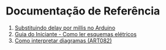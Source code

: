 # Documentação de Referência

1. [Substituindo delay por millis no Arduino](https://www.makerhero.com/blog/subtituindo-delay-por-millis-no-arduino/)
2. [Guia do Iniciante - Como ler esquemas elétricos](https://www.edrawsoft.com/pt/read-electrical-schematics.html)
3. [Como interpretar diagramas (ART082)](https://www.newtoncbraga.com.br/index.php/projetos-educacionais/693-como-interpretar-diagramas-art082.html)
